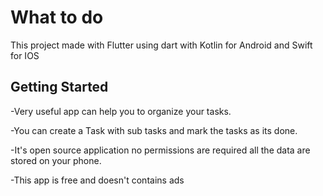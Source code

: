 # What to do

This project made with Flutter using dart with Kotlin for Android and Swift for IOS

## Getting Started

-Very useful app can help you to organize your tasks.

-You can create a Task with sub tasks and mark the tasks as its done.

-It's open source application no permissions are required all the data are stored on your phone.

-This app is free and doesn't contains ads
